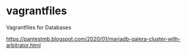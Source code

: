 # vagrantfiles
Vagrantfiles for Databases

https://pantestmb.blogspot.com/2020/01/mariadb-galera-cluster-with-arbitrator.html
